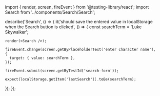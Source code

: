import { render, screen, fireEvent } from '@testing-library/react';
import Search from '../components/Search/Search';

describe('Search', () => {
  it('should save the entered value in localStorage when the Search button is clicked', () => {
    const searchTerm = 'Luke Skywalker';

    render(<Search />);

    fireEvent.change(screen.getByPlaceholderText('enter character name'), {
      target: { value: searchTerm },
    });

    fireEvent.submit(screen.getByTestId('search-form'));

    expect(localStorage.getItem('lastSearch')).toBe(searchTerm);
  });
});
